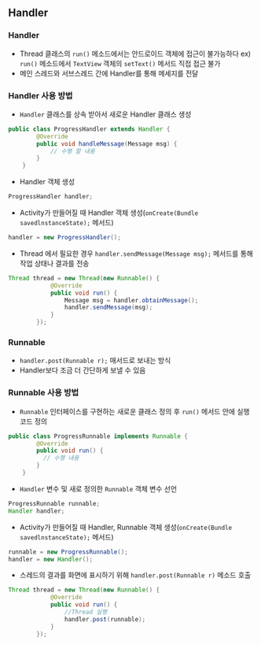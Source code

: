 ## Handler

### Handler
* Thread 클래스의 `run()` 메소드에서는 안드로이드 객체에 접근이 불가능하다
ex) `run()` 메소드에서 `TextView` 객체의 `setText()` 메서드 직접 접근 불가 
* 메인 스레드와 서브스레드 간에 Handler를 통해 메세지를 전달

### Handler 사용 방법
* `Handler` 클래스를 상속 받아서 새로운 Handler 클래스 생성
```java
public class ProgressHandler extends Handler {
        @Override
        public void handleMessage(Message msg) {
            // 수행 할 내용
        }
    }
```
* Handler 객체 생성
```java
ProgressHandler handler;
```
* Activity가 만들어질 때 Handler 객체 생성(`onCreate(Bundle savedlnstanceState);` 메서드)
```java
handler = new ProgressHandler();
```
* Thread 에서 필요한 경우 `handler.sendMessage(Message msg);` 메서드를 통해 작업 상태나 결과를 전송
```java
Thread thread = new Thread(new Runnable() {
            @Override
            public void run() {
                Message msg = handler.obtainMessage();
                handler.sendMessage(msg);
            }
        });
``` 

### Runnable
* `handler.post(Runnable r);` 매서드로 보내는 방식
* Handler보다 조금 더 간단하게 보낼 수 있음

### Runnable 사용 방법
* `Runnable` 인터페이스를 구현하는 새로운 클래스 정의 후 `run()` 메서드 안에 실행 코드 정의
```java
public class ProgressRunnable implements Runnable {
        @Override
        public void run() {
          // 수행 내용
        }
    }
```
* `Handler` 변수 및 새로 정의한 `Runnable` 객체 변수 선언
```java
ProgressRunnable runnable;
Handler handler;
```
* Activity가 만들어질 때 Handler, Runnable 객체 생성(`onCreate(Bundle savedlnstanceState);` 메서드)
```java
runnable = new ProgressRunnable();
handler = new Handler();
```
* 스레드의 결과를 화면에 표시하기 위해 `handler.post(Runnable r)` 메소드 호출
```java
Thread thread = new Thread(new Runnable() {
            @Override
            public void run() {
                //Thread 실행
                handler.post(runnable);
            }
        });
``` 
